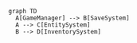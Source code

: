``` mermaid
graph TD
  A[GameManager] --> B[SaveSystem]
  A --> C[EntitySystem]
  B --> D[InventorySystem]
  ```